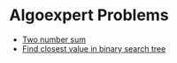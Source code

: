 # Algoexpert Problems

  
- [Two number sum](https://github.com/ashishdotme/code.ashish.me/blob/master/algoexpert/easy/01-two-number-sum.js)
- [Find closest value in binary search tree](https://github.com/ashishdotme/code.ashish.me/blob/master/algoexpert/easy/02-find-closest-value-in-binary-search-tree.js)
